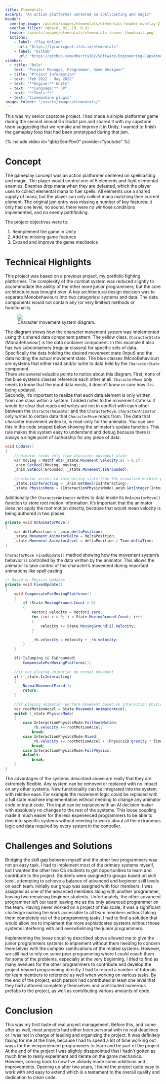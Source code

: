 ```yaml
---
title: Elementals
excerpt: "An action platformer centered on spellcasting and magic"
header:
  overlay_image: /assets/images/elementals/elementals-header-overlay-2-copy.jpg
  overlay_filter: rgba(0, 82, 19, 0.4)
  teaser: /assets/images/elementals/elementals-teaser_thumbnail.png
  actions:
    - label: "Play Online"
      url: "https://tyranicgoat.itch.io/elementals"
    - label: "Github"
      url: "https://github.com/mharris382/Software-Engineering-Capstone"
sidebar:   
  - title: "Role"
    text: "Project Manager, Programmer, Game Designer"
  - title: "Project Information"
  - text: "Feb 2022 - May 2022"
  - text: "**Engine:** Unity"
  - text: "**Language:** C#"
  - text: "**Tools:**"
  - text: "Cinemachine plugin"
images_folder: "/assets/images/elementals/"
---
```


This was my senior capstone project. I had made a simple platformer game during the second annual Go Godot jam and shared it with my capstone team suggesting that we remake and improve it in Unity. I wanted to finish the gameplay loop that had been prototyped during that jam.

{% include video id="qbkzEemPbv0" provider="youtube" %}

# Concept

The gameplay concept was an action platformer centered on spellcasting and magic. The player would control one of 5 elements and fight elemental enemies. Enemies drop mana when they are defeated, which the player uses to collect elemental mana to fuel spells. All elements use a shared supply of mana, but the player can only collect mana matching their current element. The original jam entry was missing a number of key features: it only had one level, no sound, there were no win/lose conditions implemented, and no enemy pathfinding. 

The project objectives were to:

1. Reimplement the game in Unity 
2. Add the missing game features
3. Expand and improve the game mechanics 

# Technical Highlights

This project was based on a previous project, my portfolio fighting platformer. The complexity of the combat system was reduced slightly to accommodate the ability of the other more junior programmers; but the core architecture was brought over. A key architectural design decision was to separate Monobehaviours into two categories: systems and data. The data components would not contain any (or very limited) methods or functionality.

<figure>
	<a href="{{page.images_folder}}character-movement-system-diagram.png"><img src="{{page.images_folder}}character-movement-system-diagram.png"></a>
	<figcaption>Character movement system diagram.</figcaption>
</figure>

The diagram shows how the character movement system was implemented using this shared data component pattern. The yellow class, `CharacterState` (MonoBehaviour) is the data container component. In this example it also has two subcontainers (regular classes) for specific sets of data. Specifically the data holding the desired movement state (Input) and the data holding the actual movement state. The blue classes (MonoBehaviour) are systems that either read and/or write to data held by the `CharacterState` component.  
There are several valuable points to notice about this diagram. First, none of the blue systems classes reference each other at all. `CharacterMove` only needs to know that the input data exists, it doesn’t know or care how it is being updated.  
Secondly, it’s important to realize that each data element is only written from one class within a system. I added notes to the movement state so it would be clear that reads and writes are not in conflict with each other between the `CharacterAnimator` and the `CharacterMove`. `CharacterAnimator` only writes to certain data that `CharacterMove` reads from.  The data that character movement writes to, is read-only for the animator. You can see this in the code snippet below showing the animator’s update function. This rule makes this system easy to understand and debug because there is always a single point of authorship for any piece of data. 

~~~ cs
void Update()
{
    //animator reads only from character movement state 
    var moving = Mathf.Abs(_state.Movement.Velocity.x) > 0.1f;
    _anim.SetBool(Moving, moving);
    _anim.SetBool(Grounded, _state.Movement.IsGrounded);
    
    //animator writes to interacting state from the animation machine parameters 
    _state.IsInteracting = _anim.GetBool(IsInteracting);
    _state.PhysicsMode = (InteractionPhysicsMode)_anim.GetInteger(InteractionPhysMode);
~~~

Additionally the `CharacterAnimator` writes to data inside its `OnAnimatorMove()` function to store root motion information. It’s important that the animator does not apply the root motion directly, because that would mean velocity is being authored in two places.

~~~ cs
private void OnAnimatorMove()
{
    var deltaPosition = _anim.deltaPosition;
    _state.Movement.AnimatorDelta = deltaPosition;
    _state.Movement.AnimatorAccel = deltaPosition / Time.deltaTime;
}
~~~

`CharacterMove FixedUpdate()` method showing how the movement system’s behavior is controlled by the data written by the animator. This allows the animator to take control of the character’s movement during important animations like spell casting.

~~~ cs
// Based on Physics Updates
private void FixedUpdate()
{
    void CompensateForMovingPlatforms()
    {
        if (State.MovingGround.Count > 0)
        {
            Vector2 velocity = Vector2.zero;
            for (int i = 0; i < State.MovingGround.Count; i++)
            {
                velocity += State.MovingGround[i].Velocity;
            }

            _rb.velocity = velocity + _rb.velocity;
        }
    }
    
    if(!IsJumping && IsGrounded)
        CompensateForMovingPlatforms();
    
    //if not playing animation do normal movement
    if (!_state.IsInteracting)
    {
        NormalMovementFixed();
        return;
    }
  
    //if playing animation perform movement based on interaction physics mode
    var rootMotionAccel = State.Movement.AnimatorAccel;
    switch (_state.PhysicsMode)
    {
        case InteractionPhysicsMode.FullRootMotion:
            _rb.velocity += rootMotionAccel;
            break;
        case InteractionPhysicsMode.Mixed:
            _rb.velocity += rootMotionAccel + (Physics2D.gravity * Time.fixedDeltaTime);
            break;
        case InteractionPhysicsMode.FullPhysics:
        default:
            break;
    }
}
~~~

The advantages of the systems described above are really that they are extremely flexible.  Any system can be removed or replaced with no impact on any other systems. New functionality can be integrated into the system with relative ease. For example the movement logic could be replaced with a full state machine implementation without needing to change any animator code or input code. The input can be replaced with an AI decision maker with absolutely no changes to the rest of the systems. This loose coupling made it much easier for the less experienced programmers to be able to dive into specific systems without needing to worry about all the extraneous logic and data required by every system in the controller.

# Challenges and Solutions

Bridging the skill gap between myself and the other two programmers was not an easy task. I had to implement most of the primary systems myself, but I wanted the other two CS students to get opportunities to learn and contribute to the project. Students were assigned to groups based on skill level, attempting to achieve a balance of advanced and beginner skill levels on each team. Initially our group was assigned with four members. I was assigned as one of the advanced members along with another programmer, leaving two remaining beginner students.  Unfortunately, the other advanced programmer left our team leaving me as the only advanced programmer on the team. Having never worked on a project of this scale, it was a significant challenge making the work accessible to all team members without taking them completely out of the programming tasks. I had to find a solution that would allow me to implement the more sophisticated systems without those systems interfering with and overwhelming the junior programmers.

Implementing the loose coupling described above allowed me to give the junior programmers systems to implement without them needing to concern themselves with the complex ramifications of the related systems. However, we still had to rely on some peer programming where I could coach them for some of the problems, especially at the very beginning. I tried to find as many avenues for the other programmers to contribute and develop the project beyond programming directly. I had to record a number of tutorials for team members to reference as well when working on various tasks. By the end of the project, each person had contributed at least one level that they had authored completely themselves and contributed numerous prefabs to the project, as well as contributing various amounts of code.

# Conclusion

This was my first taste of real project management. Before this, and some after as well, most projects had either been personal with no real deadlines or I was not in charge of leading and organizing the project. It was definitely taxing for me at the time, because I had to spend a lot of time working out ways for the inexperienced programmers to learn and be part of the project. At the end of the project I was slightly disappointed that I hadn’t gotten as much time to really experiment and iterate on the game mechanics. However, coming back to now I’ve already made some additions and improvements. Opening up after two years, I found the project quite easy to work with and easy to extend which is a testament to the overall quality and dedication to clean code.
